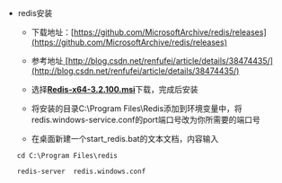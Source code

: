 * redis安装

  * 下载地址：[https://github.com/MicrosoftArchive/redis/releases](https://github.com/MicrosoftArchive/redis/releases)
  * 参考地址[ ](http://blog.csdn.net/renfufei/article/details/38474435/)[http://blog.csdn.net/renfufei/article/details/38474435/](http://blog.csdn.net/renfufei/article/details/38474435/)
  * 选择[**Redis-x64-3.2.100.msi**](https://github.com/MicrosoftArchive/redis/releases/download/win-3.2.100/Redis-x64-3.2.100.msi)下载，完成后安装
  * 将安装的目录C:\Program Files\Redis添加到环境变量中，将redis.windows-service.conf的port端口号改为你所需要的端口号

  * 在桌面新建一个start\_redis.bat的文本文档，内容输入

```
   cd C:\Program Files\redis

   redis-server  redis.windows.conf
```



